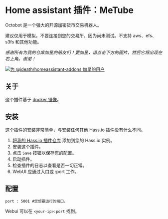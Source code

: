 # Home assistant 插件：MeTube

Octobot 是一个强大的开源加密货币交易机器人。

建议仅用于模拟，不要连接到您的交易所，因为尚未测试。不支持 aws、efs、s3fs 和其他功能。

_感谢所有为我的仓库加星的朋友们！要加星，请点击下方的图片，然后它将出现在右上角。谢谢！_

[![为 @jdeath/homeassistant-addons 加星的用户](https://reporoster.com/stars/jdeath/homeassistant-addons)](https://github.com/jdeath/homeassistant-addons/stargazers)

## 关于

这个插件基于 [docker 镜像](https://www.octobot.cloud/en/guides/octobot-installation/install-octobot-with-docker-video)。

## 安装

这个插件的安装非常简单，与安装任何其他 Hass.io 插件没有什么不同。

1. [将我的 Hass.io 插件仓库][repository] 添加到您的 Hass.io 实例。
1. 安装这个插件。
1. 点击 `Save` 按钮以保存您的配置。
1. 启动插件。
1. 检查插件的日志以查看是否一切正常。
1. WebUI 应通过入口或 <your-ip>:port 工作。

## 配置

```
port : 5001 #您想要运行的端口。
```

Webui 可以在 `<your-ip>:port` 找到。

[repository]: https://github.com/jdeath/homeassistant-addons